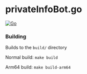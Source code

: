 # privateInfoBot.go

[![Go](https://github.com/camdenorrb/privateInfoBot.go/actions/workflows/go.yml/badge.svg)](https://github.com/camdenorrb/privateInfoBot.go/actions/workflows/go.yml)

### Building
Builds to the `build/` directory

Normal build: `make build`

Arm64 build: `make build-arm64`
